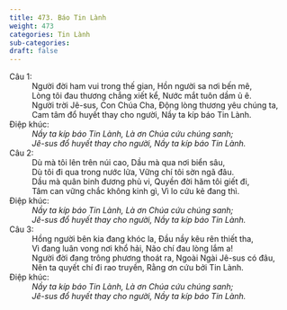 ```yaml
---
title: 473. Báo Tin Lành
weight: 473
categories: Tin Lành
sub-categories: 
draft: false
---
```

<dl><dt>Câu 1:</dt><dd data-verse="1">Người đời ham vui trong thế gian, Hồn người sa nơi bến mê, <br/>Lòng tôi đau thương chẳng xiết kể, Nước mắt tuôn dầm ủ ê. <br/>Người trời Jê-sus, Con Chúa Cha, Động lòng thương yêu chúng ta, <br/>Cam tâm đổ huyết thay cho người, Nầy ta kíp báo Tin Lành. </dd><dt>Điệp khúc:</dt><dd data-chorus="1"><em>Nầy ta kíp báo Tin Lành, Là ơn Chúa cứu chúng sanh; <br/>Jê-sus đổ huyết thay cho người, Nầy ta kíp báo Tin Lành. </em></dd><dt>Câu 2:</dt><dd data-verse="2">Dù mà tôi lên trên núi cao, Dầu mà qua nơi biển sâu, <br/>Dù tôi đi qua trong nước lửa, Vững chí tôi sờn ngã đâu. <br/>Dầu mà quân binh đương phủ vi, Quyền đời hăm tôi giết đi, <br/>Tâm can vững chắc không kinh gì, Vì lo cứu kẻ đang thì. </dd><dt>Điệp khúc:</dt><dd data-chorus="1"><em>Nầy ta kíp báo Tin Lành, Là ơn Chúa cứu chúng sanh; <br/>Jê-sus đổ huyết thay cho người, Nầy ta kíp báo Tin Lành. </em></dd><dt>Câu 3:</dt><dd data-verse="3">Hồng người bên kia đang khóc la, Đầu nầy kêu rên thiết tha, <br/>Vì đang luân vong nơi khổ hải, Não chí đau lòng lắm a! <br/>Người đời đang trông phương thoát ra, Ngoài Ngài Jê-sus có đâu, <br/>Nên ta quyết chí đi rao truyền, Rằng ơn cứu bởi Tin Lành. </dd><dt>Điệp khúc:</dt><dd data-chorus="1"><em>Nầy ta kíp báo Tin Lành, Là ơn Chúa cứu chúng sanh; <br/>Jê-sus đổ huyết thay cho người, Nầy ta kíp báo Tin Lành. </em></dd></dl>
